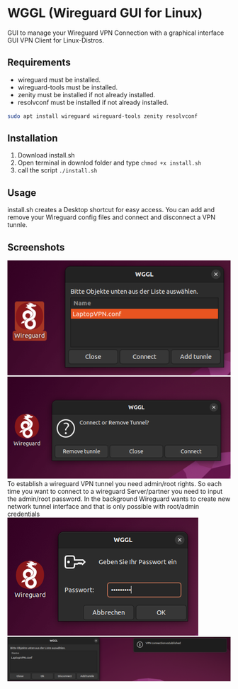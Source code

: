 # WGGL (Wireguard GUI for Linux)
GUI to manage your Wireguard VPN Connection with a graphical interface
GUI VPN Client for Linux-Distros.
## Requirements
- wireguard must be installed.
- wireguard-tools must be installed.
- zenity must be installed if not already installed.
- resolvconf must be installed if not already installed.
```bash
sudo apt install wireguard wireguard-tools zenity resolvconf
```
## Installation
1. Download install.sh
2. Open terminal in downlod folder and type ``` chmod +x install.sh ```
3. call the script ```./install.sh ```

## Usage
install.sh creates a Desktop shortcut for easy access.
You can add and remove your Wireguard config files and connect and disconnect a VPN tunnle.

## Screenshots
![Screenshot1](https://github.com/SuitDeer/wggl/raw/main/Screenshots/screenshot1.png)
![Screenshot2](https://github.com/SuitDeer/wggl/raw/main/Screenshots/screenshot2.png)
To establish a wireguard VPN tunnel you need admin/root rights. So each time you want to connect to a wireguard Server/partner you need to input the admin/root password. In the background Wireguard wants to create new network tunnel interface and that is only possible with root/admin credentials
![Screenshot3](https://github.com/SuitDeer/wggl/raw/main/Screenshots/screenshot3.png)
![Screenshot4](https://github.com/SuitDeer/wggl/raw/main/Screenshots/screenshot4.png)

